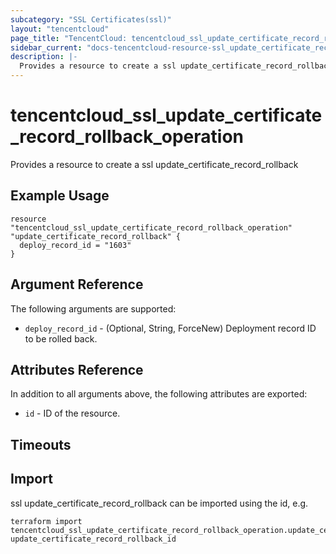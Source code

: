 ```yaml
---
subcategory: "SSL Certificates(ssl)"
layout: "tencentcloud"
page_title: "TencentCloud: tencentcloud_ssl_update_certificate_record_rollback_operation"
sidebar_current: "docs-tencentcloud-resource-ssl_update_certificate_record_rollback_operation"
description: |-
  Provides a resource to create a ssl update_certificate_record_rollback
---
```


# tencentcloud_ssl_update_certificate_record_rollback_operation

Provides a resource to create a ssl update_certificate_record_rollback

## Example Usage

```hcl
resource "tencentcloud_ssl_update_certificate_record_rollback_operation" "update_certificate_record_rollback" {
  deploy_record_id = "1603"
}
```

## Argument Reference

The following arguments are supported:

* `deploy_record_id` - (Optional, String, ForceNew) Deployment record ID to be rolled back.

## Attributes Reference

In addition to all arguments above, the following attributes are exported:

* `id` - ID of the resource.



## Timeouts

<no value>


## Import

ssl update_certificate_record_rollback can be imported using the id, e.g.

```
terraform import tencentcloud_ssl_update_certificate_record_rollback_operation.update_certificate_record_rollback update_certificate_record_rollback_id
```

